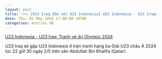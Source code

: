 ```yaml
---
layout: post
title: "🔥🔥 [U23 Iraq đấu với U23 Indonesia] U23 Indonesia - U23 Iraq: Tranh vé dự Olympic 2024"
date: Thu, 02 May 2024 17:00:00 +0700
categories: entries VN
---
```

[U23 Indonesia - U23 Iraq: Tranh vé dự Olympic 2024](https://baotintuc.vn/bong-da/u23-indonesia-u23-iraq-tranh-ve-du-olympic-2024-20240502153425632.htm)

U23 Iraq sẽ gặp U23 Indonesia ở trận tranh hạng ba Giải U23 châu Á 2024 lúc 22 giờ 30 ngày 2/5 trên sân Abdullah Bin Khalifa (Qatar).


